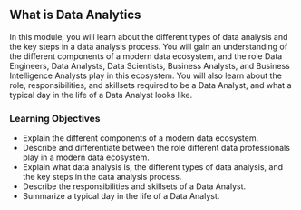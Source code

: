 ## What is Data Analytics

In this module, you will learn about the different types of data analysis and the key steps in a data analysis process. You will gain an understanding of the different components of a modern data ecosystem, and the role Data Engineers, Data Analysts, Data Scientists, Business Analysts, and Business Intelligence Analysts play in this ecosystem. You will also learn about the role, responsibilities, and skillsets required to be a Data Analyst, and what a typical day in the life of a Data Analyst looks like.
### Learning Objectives

* Explain the different components of a modern data ecosystem.
* Describe and differentiate between the role different data professionals play in a modern data ecosystem. 
* Explain what data analysis is, the different types of data analysis, and the key steps in the data analysis process.
* Describe the responsibilities and skillsets of a Data Analyst. 
* Summarize a typical day in the life of a Data Analyst.
  
